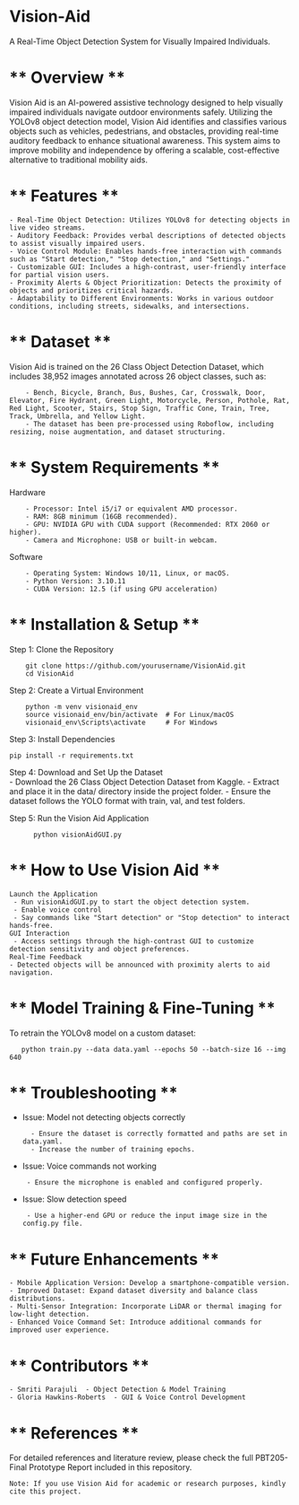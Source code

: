 # Vision-Aid
A Real-Time Object Detection System for Visually Impaired Individuals.

# ** Overview **
Vision Aid is an AI-powered assistive technology designed to help visually impaired individuals navigate outdoor environments safely. Utilizing the YOLOv8 object detection model, Vision Aid identifies and classifies various objects such as vehicles, pedestrians, and obstacles, providing real-time auditory feedback to enhance situational awareness. This system aims to improve mobility and independence by offering a scalable, cost-effective alternative to traditional mobility aids.

# ** Features **
    - Real-Time Object Detection: Utilizes YOLOv8 for detecting objects in live video streams.
    - Auditory Feedback: Provides verbal descriptions of detected objects to assist visually impaired users.
    - Voice Control Module: Enables hands-free interaction with commands such as "Start detection," "Stop detection," and "Settings."
    - Customizable GUI: Includes a high-contrast, user-friendly interface for partial vision users.
    - Proximity Alerts & Object Prioritization: Detects the proximity of objects and prioritizes critical hazards.
    - Adaptability to Different Environments: Works in various outdoor conditions, including streets, sidewalks, and intersections.

# ** Dataset **
  Vision Aid is trained on the 26 Class Object Detection Dataset, which includes 38,952 images annotated across 26 object classes, such as:
  
        - Bench, Bicycle, Branch, Bus, Bushes, Car, Crosswalk, Door, Elevator, Fire Hydrant, Green Light, Motorcycle, Person, Pothole, Rat, Red Light, Scooter, Stairs, Stop Sign, Traffic Cone, Train, Tree, Track, Umbrella, and Yellow Light.
        - The dataset has been pre-processed using Roboflow, including resizing, noise augmentation, and dataset structuring.

# ** System Requirements **
  Hardware
    
        - Processor: Intel i5/i7 or equivalent AMD processor.
        - RAM: 8GB minimum (16GB recommended).
        - GPU: NVIDIA GPU with CUDA support (Recommended: RTX 2060 or higher).
        - Camera and Microphone: USB or built-in webcam.
        
  Software
  
        - Operating System: Windows 10/11, Linux, or macOS.
        - Python Version: 3.10.11
        - CUDA Version: 12.5 (if using GPU acceleration)

# ** Installation & Setup **
   Step 1: Clone the Repository
     
        git clone https://github.com/yourusername/VisionAid.git
        cd VisionAid
        
   Step 2: Create a Virtual Environment
 
        python -m venv visionaid_env
        source visionaid_env/bin/activate  # For Linux/macOS
        visionaid_env\Scripts\activate     # For Windows
        
   Step 3: Install Dependencies

    pip install -r requirements.txt

   Step 4: Download and Set Up the Dataset  
     - Download the 26 Class Object Detection Dataset from Kaggle.
     - Extract and place it in the data/ directory inside the project folder.
     - Ensure the dataset follows the YOLO format with train, val, and test folders.


   Step 5: Run the Vision Aid Application
   
          python visionAidGUI.py
          
# ** How to Use Vision Aid **

    Launch the Application
     - Run visionAidGUI.py to start the object detection system.
     - Enable voice control
     - Say commands like "Start detection" or "Stop detection" to interact hands-free.
    GUI Interaction
     - Access settings through the high-contrast GUI to customize detection sensitivity and object preferences.
    Real-Time Feedback
    - Detected objects will be announced with proximity alerts to aid navigation.

# ** Model Training & Fine-Tuning **
  To retrain the YOLOv8 model on a custom dataset:
  
       python train.py --data data.yaml --epochs 50 --batch-size 16 --img 640

# ** Troubleshooting ** 

   - Issue: Model not detecting objects correctly

           - Ensure the dataset is correctly formatted and paths are set in data.yaml.
           - Increase the number of training epochs.

   - Issue: Voice commands not working

          - Ensure the microphone is enabled and configured properly.

   - Issue: Slow detection speed

          - Use a higher-end GPU or reduce the input image size in the config.py file.

# ** Future Enhancements ** 
    - Mobile Application Version: Develop a smartphone-compatible version.
    - Improved Dataset: Expand dataset diversity and balance class distributions.
    - Multi-Sensor Integration: Incorporate LiDAR or thermal imaging for low-light detection.
    - Enhanced Voice Command Set: Introduce additional commands for improved user experience.

# ** Contributors **
    - Smriti Parajuli  - Object Detection & Model Training
    - Gloria Hawkins-Roberts  - GUI & Voice Control Development
    
# ** References **
  For detailed references and literature review, please check the full PBT205-Final Prototype Report included in this repository.
  

    Note: If you use Vision Aid for academic or research purposes, kindly cite this project.
  

    

      


